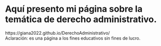 <h1>Aquí presento mi página sobre la temática de derecho administrativo.</h1>
https://giana2022.github.io/DerechoAdministrativo/   <br>
Aclaración: es una página a los fines educativos sin fines de lucro.
